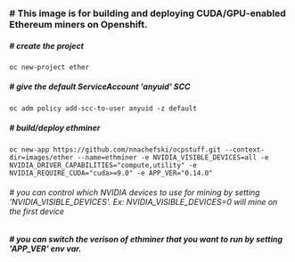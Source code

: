 ### # This image is for building and deploying CUDA/GPU-enabled Ethereum miners on Openshift.
##### # create the project
```
oc new-project ether
```
##### # give the default ServiceAccount 'anyuid' SCC
```
oc adm policy add-scc-to-user anyuid -z default
```
##### # build/deploy ethminer
```
oc new-app https://github.com/nnachefski/ocpstuff.git --context-dir=images/ether --name=ethminer -e NVIDIA_VISIBLE_DEVICES=all -e NVIDIA_DRIVER_CAPABILITIES="compute,utility" -e NVIDIA_REQUIRE_CUDA="cuda>=9.0" -e APP_VER="0.14.0"
```

###### # you can control which NVIDIA devices to use for mining by setting 'NVIDIA_VISIBLE_DEVICES'.  Ex: NVIDIA_VISIBLE_DEVICES=0 will mine on the first device
##### # you can switch the verison of ethminer that you want to run by setting 'APP_VER' env var.
